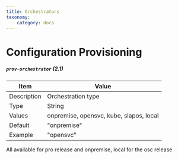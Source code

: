 ```yaml
---
title: Orchestrators
taxonomy:
    category: docs
---
```

# Configuration Provisioning

##### `prov-orchestrator` (2.1)

| Item | Value |
| ---- | ----- |
| Description | Orchestration type |
| Type | String |
| Values | onpremise, opensvc, kube, slapos, local |
| Default | "onpremise" |
| Example | "opensvc" |

All available for pro release and onpremise, local for the osc release
